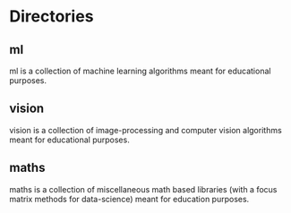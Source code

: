 # Directories

## ml
ml is a collection of machine learning algorithms meant for educational purposes. 

## vision
vision is a collection of image-processing and computer vision algorithms
meant for educational purposes.

## maths

maths is a collection of miscellaneous math based libraries (with a focus matrix methods for data-science) meant for education purposes.